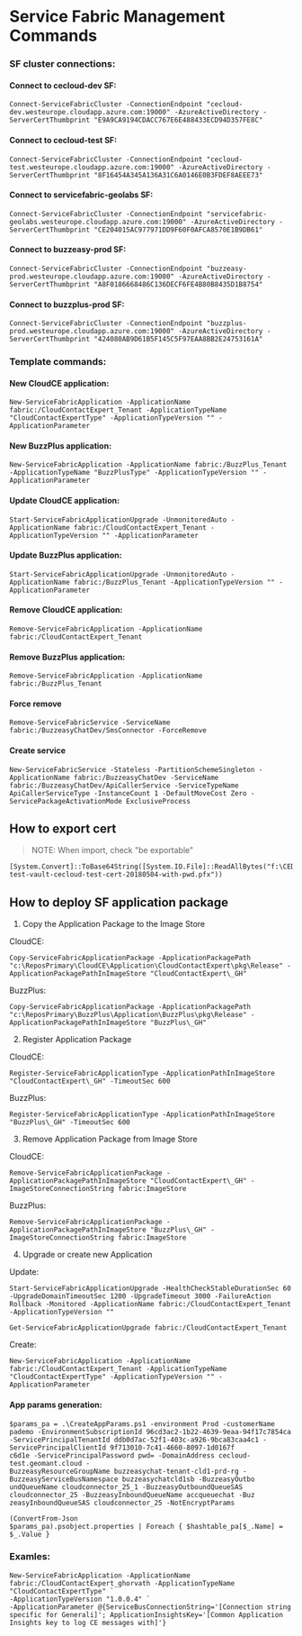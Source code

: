 # Service Fabric Management Commands

### SF cluster connections:

#### Connect to cecloud-dev SF:
```shell
Connect-ServiceFabricCluster -ConnectionEndpoint "cecloud-dev.westeurope.cloudapp.azure.com:19000" -AzureActiveDirectory -ServerCertThumbprint "E9A9CA9194CDACC767E6E488433ECD94D357FE8C"
```

#### Connect to cecloud-test SF:
```shell
Connect-ServiceFabricCluster -ConnectionEndpoint "cecloud-test.westeurope.cloudapp.azure.com:19000" -AzureActiveDirectory -ServerCertThumbprint "8F16454A345A136A31C6A0146E0B3FDEF8AEEE73"
```

#### Connect to servicefabric-geolabs SF:
```shell
Connect-ServiceFabricCluster -ConnectionEndpoint "servicefabric-geolabs.westeurope.cloudapp.azure.com:19000" -AzureActiveDirectory -ServerCertThumbprint "CE204015AC977971DD9F60F0AFCA8570E1B9DB61"
```

#### Connect to buzzeasy-prod SF:
```shell
Connect-ServiceFabricCluster -ConnectionEndpoint "buzzeasy-prod.westeurope.cloudapp.azure.com:19000" -AzureActiveDirectory -ServerCertThumbprint "A8F0186668486C136DECF6FE4B80B8435D1B8754"
```

#### Connect to buzzplus-prod SF:
```shell
Connect-ServiceFabricCluster -ConnectionEndpoint "buzzplus-prod.westeurope.cloudapp.azure.com:19000" -AzureActiveDirectory -ServerCertThumbprint "424080AB9D61B5F145C5F97EAA8BB2E24753161A"
```

### Template commands:

#### New CloudCE application:
```shell
New-ServiceFabricApplication -ApplicationName fabric:/CloudContactExpert_Tenant -ApplicationTypeName "CloudContactExpertType" -ApplicationTypeVersion "" -ApplicationParameter
```

#### New BuzzPlus application:
```shell
New-ServiceFabricApplication -ApplicationName fabric:/BuzzPlus_Tenant -ApplicationTypeName "BuzzPlusType" -ApplicationTypeVersion "" -ApplicationParameter 
```

#### Update CloudCE application:
```shell
Start-ServiceFabricApplicationUpgrade -UnmonitoredAuto -ApplicationName fabric:/CloudContactExpert_Tenant -ApplicationTypeVersion "" -ApplicationParameter
```

#### Update BuzzPlus application:
```shell
Start-ServiceFabricApplicationUpgrade -UnmonitoredAuto -ApplicationName fabric:/BuzzPlus_Tenant -ApplicationTypeVersion "" -ApplicationParameter
```

#### Remove CloudCE application:
```shell
Remove-ServiceFabricApplication -ApplicationName fabric:/CloudContactExpert_Tenant
```

#### Remove BuzzPlus application:
```shell
Remove-ServiceFabricApplication -ApplicationName fabric:/BuzzPlus_Tenant
```

#### Force remove
```
Remove-ServiceFabricService -ServiceName fabric:/BuzzeasyChatDev/SmsConnector -ForceRemove
```

#### Create service
```
New-ServiceFabricService -Stateless -PartitionSchemeSingleton -ApplicationName fabric:/BuzzeasyChatDev -ServiceName fabric:/BuzzeasyChatDev/ApiCallerService -ServiceTypeName ApiCallerServiceType -InstanceCount 1 -DefaultMoveCost Zero -ServicePackageActivationMode ExclusiveProcess
```

## How to export cert
> NOTE: When import, check "be exportable"
```shell
[System.Convert]::ToBase64String([System.IO.File]::ReadAllBytes("f:\CEDevelopment\Certs\cecloud-test-vault-cecloud-test-cert-20180504-with-pwd.pfx"))
```

## How to deploy SF application package

1. Copy the Application Package to the Image Store

CloudCE:
```shell
Copy-ServiceFabricApplicationPackage -ApplicationPackagePath "c:\ReposPrimary\CloudCE\Application\CloudContactExpert\pkg\Release" -ApplicationPackagePathInImageStore "CloudContactExpert\_GH"
```

BuzzPlus:
```shell
Copy-ServiceFabricApplicationPackage -ApplicationPackagePath "c:\ReposPrimary\BuzzPlus\Application\BuzzPlus\pkg\Release" -ApplicationPackagePathInImageStore "BuzzPlus\_GH"
```

2. Register Application Package

CloudCE:
```shell
Register-ServiceFabricApplicationType -ApplicationPathInImageStore "CloudContactExpert\_GH" -TimeoutSec 600
```

BuzzPlus:
```shell
Register-ServiceFabricApplicationType -ApplicationPathInImageStore "BuzzPlus\_GH" -TimeoutSec 600
```

3. Remove Application Package from Image Store

CloudCE:
```shell
Remove-ServiceFabricApplicationPackage -ApplicationPackagePathInImageStore "CloudContactExpert\_GH" -ImageStoreConnectionString fabric:ImageStore
```

BuzzPlus:
```shell
Remove-ServiceFabricApplicationPackage -ApplicationPackagePathInImageStore "BuzzPlus\_GH" -ImageStoreConnectionString fabric:ImageStore
```

4. Upgrade or create new Application

Update:
```shell
Start-ServiceFabricApplicationUpgrade -HealthCheckStableDurationSec 60 -UpgradeDomainTimeoutSec 1200 -UpgradeTimeout 3000 -FailureAction Rollback -Monitored -ApplicationName fabric:/CloudContactExpert_Tenant -ApplicationTypeVersion ""

Get-ServiceFabricApplicationUpgrade fabric:/CloudContactExpert_Tenant
```

Create:
```shell
New-ServiceFabricApplication -ApplicationName fabric:/CloudContactExpert_Tenant -ApplicationTypeName "CloudContactExpertType" -ApplicationTypeVersion "" -ApplicationParameter
```

#### App params generation:

```
$params_pa = .\CreateAppParams.ps1 -environment Prod -customerName pademo -EnvironmentSubscriptionId 96cd3ac2-1b22-4639-9eaa-94f17c7854ca
-ServicePrincipalTenantId ddb0d7ac-52f1-403c-a926-9bca83caa4c1 -ServicePrincipalClientId 9f713010-7c41-4660-8097-1d0167f
c6d1e -ServicePrincipalPassword pwd= -DomainAddress cecloud-test.geomant.cloud -
BuzzeasyResourceGroupName buzzeasychat-tenant-cld1-prd-rg -BuzzeasyServiceBusNamespace buzzeasychatcld1sb -BuzzeasyOutbo
undQueueName cloudconnector_25_1 -BuzzeasyOutboundQueueSAS cloudconnector_25 -BuzzeasyInboundQueueName accqueuechat -Buz
zeasyInboundQueueSAS cloudconnector_25 -NotEncryptParams
```

```
(ConvertFrom-Json
$params_pa).psobject.properties | Foreach { $hashtable_pa[$_.Name] = $_.Value }
```

### Examles:

```
New-ServiceFabricApplication -ApplicationName fabric:/CloudContactExpert_ghorvath -ApplicationTypeName "CloudContactExpertType" `
-ApplicationTypeVersion "1.0.0.4" `
-ApplicationParameter @{ServiceBusConnectionString='[Connection string specific for Generali]'; ApplicationInsightsKey='[Common Application Insights key to log CE messages with]'}
```
